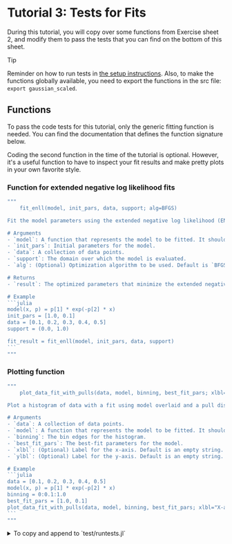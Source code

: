 # Tutorial 3: Tests for Fits

During this tutorial, you will copy over some functions from Exercise sheet 2, and modify them to pass the tests that you can find on the bottom of this sheet.

> [!TIP]
> Reminder on how to run tests in [the setup instructions](https://github.com/RUB-EP1/ExercisesDataAnalysisWS2425/blob/main/exercises/setup.md#back-to-julia-running-tests).
> Also, to make the functions globally available, you need to export the functions in the src file: `export gaussian_scaled`.

## Functions

To pass the code tests for this tutorial, only the generic fitting function is needed. You can find the documentation that defines the function signature below.

Coding the second function in the time of the tutorial is optional. However, it's a useful function to have to inspect your fit results and make pretty plots in your own favorite style.

### Function for extended negative log likelihood fits

````julia
"""
    fit_enll(model, init_pars, data, support; alg=BFGS)

Fit the model parameters using the extended negative log likelihood (ENLL) method.

# Arguments
- `model`: A function that represents the model to be fitted. It should take two arguments: data points and parameters.
- `init_pars`: Initial parameters for the model.
- `data`: A collection of data points.
- `support`: The domain over which the model is evaluated.
- `alg`: (Optional) Optimization algorithm to be used. Default is `BFGS`.

# Returns
- `result`: The optimized parameters that minimize the extended negative log likelihood.

# Example
```julia
model(x, p) = p[1] * exp(-p[2] * x)
init_pars = [1.0, 0.1]
data = [0.1, 0.2, 0.3, 0.4, 0.5]
support = (0.0, 1.0)

fit_result = fit_enll(model, init_pars, data, support)
```
"""
````

### Plotting function

````julia
"""
    plot_data_fit_with_pulls(data, model, binning, best_fit_pars; xlbl="", ylbl="")

Plot a histogram of data with a fit using model overlaid and a pull distribution.

# Arguments
- `data`: A collection of data points.
- `model`: A function that represents the model to be fitted. It should take two arguments: data points and parameters.
- `binning`: The bin edges for the histogram.
- `best_fit_pars`: The best-fit parameters for the model.
- `xlbl`: (Optional) Label for the x-axis. Default is an empty string.
- `ylbl`: (Optional) Label for the y-axis. Default is an empty string.

# Example
```julia
data = [0.1, 0.2, 0.3, 0.4, 0.5]
model(x, p) = p[1] * exp(-p[2] * x)
binning = 0:0.1:1.0
best_fit_pars = [1.0, 0.1]
plot_data_fit_with_pulls(data, model, binning, best_fit_pars; xlbl="X-axis", ylbl="Y-axis")
```
"""
````

<details> <summary> To copy and append to `test/runtests.jl`</summary>
Here is the code you copy over to your `test/runtests.jl` file

```julia
@testset "Simple fitting" begin
    init_pars = (; μ = 0.3, σ = 1.0, a = 1.0)
    support = (-4.0, 4.0)
    data = sample_inversion(400, support) do x
        gaussian_scaled(x; μ = 0.4, σ = 0.7, a = 1.0)
    end
    model(x, pars) = gaussian_scaled(x; pars.μ, pars.σ, pars.a)
    ext_unbinned_fit = fit_enll(model, init_pars, data, support)
    best_pars_extnll = typeof(init_pars)(ext_unbinned_fit.minimizer)
    @test ext_unbinned_fit.ls_success
    @test 0.36 < best_pars_extnll.μ < 0.44
end
```

</details>
